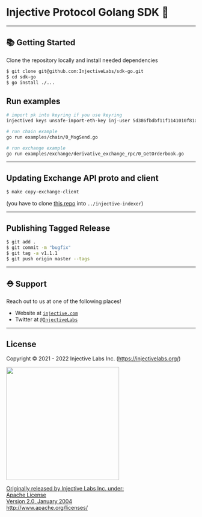 # Injective Protocol Golang SDK 🌟

---

## 📚 Getting Started

Clone the repository locally and install needed dependencies

```bash
$ git clone git@github.com:InjectiveLabs/sdk-go.git
$ cd sdk-go
$ go install ./...
```

## Run examples
```bash
# import pk into keyring if you use keyring
injectived keys unsafe-import-eth-key inj-user 5d386fbdbf11f1141010f81a46b40f94887367562bd33b452bbaa6ce1cd1381e

# run chain example
go run examples/chain/0_MsgSend.go

# run exchange example
go run examples/exchange/derivative_exchange_rpc/0_GetOrderbook.go
```

---

## Updating Exchange API proto and client

```bash
$ make copy-exchange-client
```

(you have to clone [this repo](https://github.com/InjectiveLabs/injective-indexer) into `../injective-indexer`)

---

## Publishing Tagged Release

```bash
$ git add .
$ git commit -m "bugfix"
$ git tag -a v1.1.1
$ git push origin master --tags
```

---

## ⛑ Support

Reach out to us at one of the following places!

- Website at <a href="https://injective.com" target="_blank">`injective.com`</a>
- Twitter at <a href="https://twitter.com/InjectiveLabs" target="_blank">`@InjectiveLabs`</a>

---

## License

Copyright © 2021 - 2022 Injective Labs Inc. (https://injectivelabs.org/)

<a href="https://drive.google.com/uc?export=view&id=1-fPQRh_D_dnun2yTtSsPW5MypVBOVYJP"><img src="https://drive.google.com/uc?export=view&id=1-fPQRh_D_dnun2yTtSsPW5MypVBOVYJP" style="width: 300px; max-width: 100%; height: auto" />

Originally released by Injective Labs Inc. under: <br />
Apache License <br />
Version 2.0, January 2004 <br />
http://www.apache.org/licenses/ 
